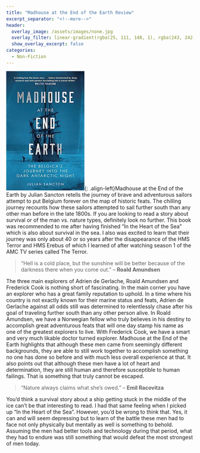 ```yaml
---
title: "Madhouse at the End of the Earth Review"
excerpt_separator: "<!--more-->"
header:
  overlay_image: /assets/images/none.jpg
  overlay_filter: linear-gradient(rgba(25, 111, 148, 1), rgba(243, 242, 248, 1))
  show_overlay_excerpt: false
categories:
  - Non-Fiction
---
```

![madhouse-end-of-earth-cover](/assets/images/madhouse-end-of-earth.jpg){: .align-left}Madhouse at the End of the Earth by Julian Sancton retells the journey of brave and adventurous sailors attempt to put Belgium forever on the map of historic feats. The chilling journey recounts how these sailors attempted to sail further south than any other man before in the late 1800s. If you are looking to read a story about survival or of the man vs. nature types, definitely look no further. This book was recommended to me after having finished “In the Heart of the Sea” which is also about survival in the sea. I also was excited to learn that their journey was only about 40 or so years after the disappearance of the HMS Terror and HMS Erebus of which I learned of after watching season 1 of the AMC TV series called The Terror.

>“Hell is a cold place, but the sunshine will be better because of the darkness there when you come out.” – **Roald Amundsen**

The three main explorers of Adrien de Gerlache, Roald Amundsen and Frederick Cook is nothing short of fascinating. In the main corner you have an explorer who has a great family reputation to uphold. In a time where his country is not exactly known for their marine status and feats, Adrien de Gerlache against all odds still was determined to relentlessly chase after his goal of traveling further south than any other person alive. In Roald Amundsen, we have a Norwegian fellow who truly believes in his destiny to accomplish great adventurous feats that will one day stamp his name as one of the greatest explorers to live. With Frederick Cook, we have a smart and very much likable doctor turned explorer. Madhouse at the End of the Earth highlights that although these men came from seemingly different backgrounds, they are able to still work together to accomplish something no one has done so before and with much less overall experience at that. It also points out that although these men have a lot of heart and determination, they are still human and therefore susceptible to human failings. That is something that truly cannot be escaped.

>“Nature always claims what she’s owed.” – **Emil Racovitza**

You’d think a survival story about a ship getting stuck in the middle of the ice can’t be that interesting to read. I had that same feeling when I picked up “In the Heart of the Sea”. However, you’d be wrong to think that. Yes, it can and will seem depressing but to learn of the battle these men had to face not only physically but mentally as well is something to behold. Assuming the men had better tools and technology during that period, what they had to endure was still something that would defeat the most strongest of men today.